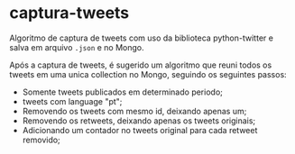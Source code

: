 # captura-tweets
Algoritmo de captura de tweets com uso da biblioteca python-twitter e salva em arquivo `.json` e no Mongo.

Após a captura de tweets, é sugerido um algoritmo que reuni todos os tweets em uma unica collection no Mongo, seguindo os seguintes passos:
- Somente tweets publicados em determinado periodo;
- tweets com language "pt";
- Removendo os tweets com mesmo id, deixando apenas um;
- Removendo os retweets, deixando apenas os tweets originais;
- Adicionando um contador no tweets original para cada retweet removido; 
